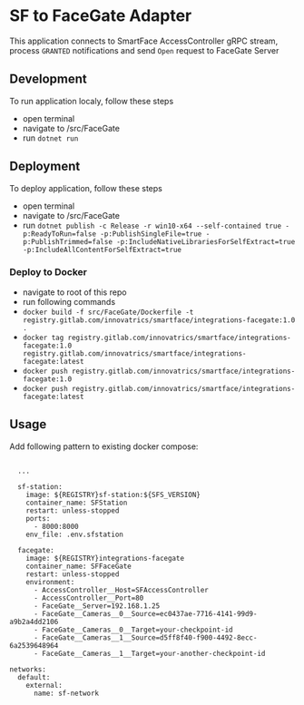 # SF to FaceGate Adapter
This application connects to SmartFace AccessController gRPC stream, process `GRANTED` notifications and send `Open` request to FaceGate Server

## Development
To run application localy, follow these steps
 - open terminal
 - navigate to /src/FaceGate
 - run `dotnet run`

 ## Deployment
 To deploy application, follow these steps
 - open terminal
 - navigate to /src/FaceGate
 - run `dotnet publish -c Release -r win10-x64 --self-contained true -p:ReadyToRun=false -p:PublishSingleFile=true -p:PublishTrimmed=false -p:IncludeNativeLibrariesForSelfExtract=true -p:IncludeAllContentForSelfExtract=true`

### Deploy to Docker
- navigate to root of this repo
- run following commands
 - `docker build -f src/FaceGate/Dockerfile -t registry.gitlab.com/innovatrics/smartface/integrations-facegate:1.0 .`
 - `docker tag registry.gitlab.com/innovatrics/smartface/integrations-facegate:1.0 registry.gitlab.com/innovatrics/smartface/integrations-facegate:latest`
 - `docker push registry.gitlab.com/innovatrics/smartface/integrations-facegate:1.0`
 - `docker push registry.gitlab.com/innovatrics/smartface/integrations-facegate:latest`

## Usage
Add following pattern to existing docker compose:

```
      
  ...

  sf-station:
    image: ${REGISTRY}sf-station:${SFS_VERSION}
    container_name: SFStation
    restart: unless-stopped
    ports:
      - 8000:8000
    env_file: .env.sfstation

  facegate:
    image: ${REGISTRY}integrations-facegate
    container_name: SFFaceGate
    restart: unless-stopped
    environment:
      - AccessController__Host=SFAccessController
      - AccessController__Port=80
      - FaceGate__Server=192.168.1.25
      - FaceGate__Cameras__0__Source=ec0437ae-7716-4141-99d9-a9b2a4dd2106
      - FaceGate__Cameras__0__Target=your-checkpoint-id
      - FaceGate__Cameras__1__Source=d5ff8f40-f900-4492-8ecc-6a2539648964
      - FaceGate__Cameras__1__Target=your-another-checkpoint-id

networks:
  default:
    external:
      name: sf-network

```